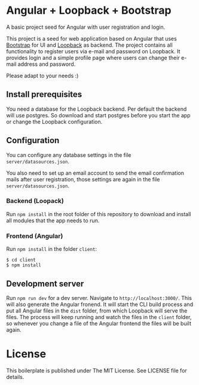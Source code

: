 # Angular + Loopback + Bootstrap

A basic project seed for Angular with user registration and login.

This project is a seed for web application based on Angular that uses
[Bootstrap](https://ng-bootstrap.github.io) for UI and 
[Loopback](https://loopback.io/) as backend. The project contains all
functionality to register users via e-mail and password on Loopback. It
provides login and a simple profile page where users can change their e-mail
address and password.

Please adapt to your needs :)

## Install prerequisites

You need a database for the Loopback backend. Per default the backend will use
postgres. So download and start postgres before you start the app or change the
Loopback configuration.

## Configuration

You can configure any database settings in the file `server/datasources.json`.

You also need to set up an email account to send the email confirmation mails
after user registration, those settings are again in the file
`server/datasources.json`.

### Backend (Loopack)
Run `npm install` in the root folder of this repository to download and install
all modules that the app needs to run.

### Frontend (Angular)
Run `npm install` in the folder `client`:

    $ cd client
    $ npm install

## Development server

Run `npm run dev` for a dev server. Navigate to `http://localhost:3000/`. This
will also generate the Angular fronend. It will start the CLI build process and
put all Angular files in the `dist` folder, from which Loopback will serve the
files. The process will keep running and watch the files in the `client`
folder, so whenever you change a file of the Angular frontend the files will
be built again.

# License
This boilerplate is published under The MIT License. See LICENSE file for
details.